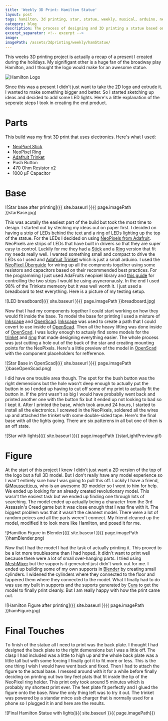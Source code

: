 ```yaml
---
title: 'Weekly 3D Print: Hamilton Statue'
layout: post
tags: hamilton, 3d printing, star, statue, weekly, musical, arduino, neopixel
category: blog
description: The process of designing and 3D printing a statue based on the musical Hamilton with arduino neopixel lights.
excerpt_separator: <!-- excerpt -->
image:
imagePath: /assets/3dprinting/weekly/hamStatue/
---
```


This weeks 3D printing project is actually a recap of a present I created during the holidays. My signifigant other is a huge fan of the broadway play Hamilton, and I thought the logo would make for an awesome statue. <!-- excerpt -->

![Hamilton Logo](https://cfmedia.deadline.com/2015/03/screen-shot-2015-03-03-at-5-19-04-pm.png?w=599)

Since this was a present I didn't just want to take the 2D logo and extrude it. I wanted to make something bigger and better. So I started sketching up ideas and decided to add some LED lights. Here's a little explanation of the seperate steps I took in creating the end product.

# Parts

This build was my first 3D print that uses electronics. Here's what I used:

* [NeoPixel Stick][neoPixelStrip]
* [NeoPixel Ring][neoPixelRing]
* [Adafruit Trinket][trinket]
* Push Button
* 470 Ohm Resistor x2
* 1000 µF Capacitor

# Base

![Star base after printing]({{ site.baseurl }}{{ page.imagePath }}starBase.jpg)

This was acutally the easiest part of the build but took the most time to design. I started out by steching my ideas out on paper first. I decided on having a strip of LEDs behind the text and a ring of LEDs lighting up the top of the statue. For the LEDs I decided on using [NeoPixels from Adafruit](https://www.adafruit.com/category/168). NeoPixels are strips of LEDs that have built in drivers so that they are super easy to control. Luckily for me they had a [Stick][neoPixelStrip] and a [Ring][neoPixelRing] version that fit my needs really well. I wanted something small and compact to drive the LEDs so I used and [Adafruit Trinket][trinket] which is just a small arduino. I used the [NeoPixel Überguide](https://learn.adafruit.com/adafruit-neopixel-uberguide/overview) for wiring up all the compnents together using some resistors and capacitors based on their recommended best practices. For the programming I just used AdaFruits neopixel library and [this guide](https://learn.adafruit.com/multi-tasking-the-arduino-part-3/overview) for controlling the two strips I would be using asyncronausly. In the end I used 98% of the Trinkets memeory but it was well worth it. I just used a breadboard to test everything. Here is a picture of my testing setup.

![LED breadboard]({{ site.baseurl }}{{ page.imagePath }}breadboard.jpg)

Now that I had my components together I could start working on how they would fit inside the base. To model the base for printing I used a mixture of [Inkscape][Inkscape] and [OpenScad][OpenScad]. [Inkscape][Inkscape] was used to create a path that I could covert to use inside of [OpenScad][OpenScad]. Then all the heavy lifting was done inside of [OpenScad]. I was lucky enough to actualy find some models for the [trinket][trinketModel] and [ring][ringModel] that made designing everything easier. The whole process was just cutting a hole out of the back of the star and creating mounting points for the NeoPixels. Here's a little preview of the model in [OpenScad][OpenScad] with the component placeholders for refference.

![Star Base in OpenScad]({{ site.baseurl }}{{ page.imagePath }}baseOpenScad.png)

I did have one trouble area though. The spot for the bush button was the right demensions but the hole wasn't deep enough to actually put the button in so I ended up having to cut off some of my print to actually fit the button in. If the print wasn't so big I would have probablly went back and printed another one with the button fix but it ended up not looking to bad so I kept it. After I printed the base, which took around 24 hours, I started to install all the electronics. I screwed in the NeoPixels, soldered all the wires up and attached the trinket with some double-sided tape. Here's the final base with all the lights going. There are six patterens in all but one of then is an off state.

![Star with lights]({{ site.baseurl }}{{ page.imagePath }}starLightPreview.gif)

# Figure

At the start of this project I knew I didn't just want a 2D version of the top of the logo but a full 3D model. But I don't really have any model experience so I wan't entirely sure how I was going to pull this off. Luckily I have a friend, [@Moussetticus](https://twitter.com/Moussetticus), who is an awesome 3D modeler so I went to him for help. We ended up looking for an already created revolutionary model. This wasn't the easiest task but we ended up finding one through lots of searching. The model ended up actually being a character from the 3rd Assassin's Creed game but it was close enough that I was fine with it. The biggest problem was that it wasn't the cleanest model. There were a lot of random peices and all the parts weren't connect. My friend cleaned up the model, modified it to look more like Hamilton, and posed it for me.

![Hamilton Figure in Blender]({{ site.baseurl }}{{ page.imagePath }}hamBlender.png)

Now that I had the model I had the task of actually printing it. This proved to be a lot more troublesome than I had hoped. It didn't want to print well because there were a lot of small over-hanging parts. I tried using [MeshMixer][MeshMixer] but the supports it generated just didn't work out for me. I ended up building some of my own supports in [Blender][Blender] by creating small cylinders. I widened the cylinders where they connected to the floor and tappered them where they connected to the model. What I finally had to do was use my built in supports and the suports generated by [Cura][cura] to get the model to finally print cleanly. But I am really happy with how the print came out.

![Hamilton Figure after printing]({{ site.baseurl }}{{ page.imagePath }}hamFigure.jpg)

# Final Touches

To finish of the statue all I need to print was the back plate. I thought I had designed the back plate to the right demensions but I was a little off. The clasp I had included was a little to high up and the whole back plate was a little tall but with some forcing I finally got it to fit more or less. This is the one thing I wish I would have went back and fixed. Then I had to attach the figure to the actual base. I messed around with it for a while before finally deciding on printing out two tiny feet plats that fit inside the lip of the NeoPixel ring holder. This print only took around 5 minutes which is probably my shortest print ever. The feet plate fit perfectly and I glued the figure onto the base. Now the only thing left was to try it out. The trinket was powered by a standar mirco usb charger that is normally used for a phone so I plugged it in and here are the results.

![Final Hamilton Statue with lights]({{ site.baseurl }}{{ page.imagePath}})

[neoPixelStrip]: https://www.adafruit.com/products/1426
[neoPixelRing]: https://www.adafruit.com/products/1643
[trinket]: https://www.adafruit.com/product/1501
[OpenScad]: http://www.openscad.org/
[Inkscape]: https://inkscape.org/en/
[trinketModel]: https://grabcad.com/library/3v-adafruit-trinket-w-soldered-jst-port-1
[ringModel]:https://grabcad.com/library/adafruit-neopixel-ring-12x-ws2812-rgb-leds-1
[MeshMixer]: http://www.meshmixer.com/
[Blender]: https://www.blender.org/
[cura]: https://ultimaker.com/en/products/cura-software